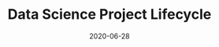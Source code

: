---
title: "Data Science Project Lifecycle"
date: 2020-06-28
categories:
  - Project
tags: 
  - Data Science
header:
    overlay_image: "/images/H1.jpg"
excerpt: "Machine Learning, Naive Bayes, Data Science"
mathjax: "true"
---